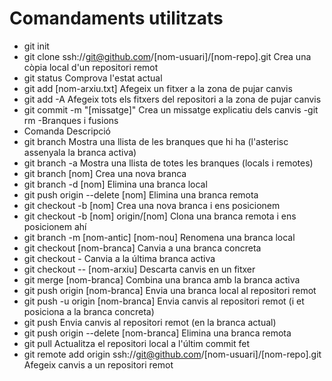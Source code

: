 # Comandaments utilitzats

- git init 
- git clone ssh://git@github.com/[nom-usuari]/[nom-repo].git 	Crea una còpia local d'un repositori remot
- git status 	Comprova l'estat actual
- git add [nom-arxiu.txt] 	Afegeix un fitxer a la zona de pujar canvis
- git add -A 	Afegeix tots els fitxers del repositori a la zona de pujar canvis
- git commit -m "[missatge]" 	Crea un missatge explicatiu dels canvis
-git rm -Branques i fusions
- Comanda 	Descripció
- git branch 	Mostra una llista de les branques que hi ha (l'asterisc assenyala la branca activa)
- git branch -a 	Mostra una llista de totes les branques (locals i remotes)
- git branch [nom] 	Crea una nova branca
- git branch -d [nom] 	Elimina una branca local
- git push origin --delete [nom] 	Elimina una branca remota
- git checkout -b [nom] 	Crea una nova branca i ens posicionem
- git checkout -b [nom] origin/[nom] 	Clona una branca remota i ens posicionem ahí
- git branch -m [nom-antic] [nom-nou] 	Renomena una branca local
- git checkout [nom-branca] 	Canvia a una branca concreta
- git checkout - 	Canvia a la última branca activa
- git checkout -- [nom-arxiu] 	Descarta canvis en un fitxer
- git merge [nom-branca] 	Combina una branca amb la branca activa
- git push origin [nom-branca] 	Envia una branca local al repositori remot
- git push -u origin [nom-branca] 	Envia canvis al repositori remot (i et posiciona a la branca concreta)
- git push 	Envia canvis al repositori remot (en la branca actual)
- git push origin --delete [nom-branca] 	Elimina una branca remota
- git pull 	Actualitza el repositori local a l'últim commit fet
- git remote add origin ssh://git@github.com/[nom-usuari]/[nom-repo].git 	Afegeix canvis a un repositori remot
